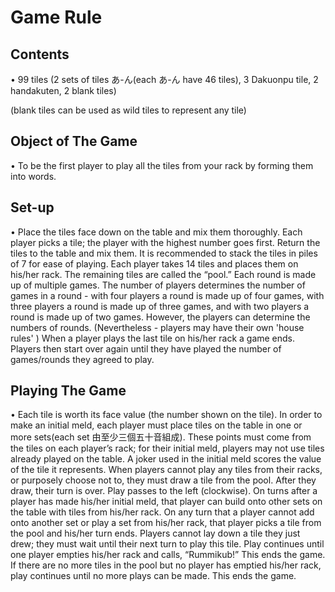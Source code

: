 # Game Rule

## Contents

• 99 tiles (2 sets of tiles あ-ん(each あ-ん have 46 tiles), 3 Dakuonpu tile, 2 handakuten, 2 blank tiles)

(blank tiles can be used as wild tiles to represent any tile)

## Object of The Game

• To be the first player to play all the tiles from your rack by forming them into words.

## Set-up

• Place the tiles face down on the table and mix them thoroughly. Each player picks a tile; the player with the highest number goes first. Return the tiles to the table and mix them. It is recommended to stack the tiles in piles of 7 for ease of playing. Each player takes 14 tiles and places them on his/her rack. The remaining tiles are called the “pool.” Each round is made up of multiple games. The number of players determines the number of games in a round - with four players a round is made up of four games, with three players a round is made up of three games, and with two players a round is made up of two games. However, the players can determine the numbers of rounds. (Nevertheless - players may have their own 'house rules' ) When a player plays the last tile on his/her rack a game ends. Players then start over again until they have played the number of games/rounds they agreed to play.

## Playing The Game

• Each tile is worth its face value (the number shown on the tile). In order to make an initial meld, each player must place tiles on the table in one or more sets(each set 由至少三個五十音組成). These points must come from the tiles on each player’s rack; for their initial meld, players may not use tiles already played on the table. A joker used in the initial meld scores the value of the tile it represents. When players cannot play any tiles from their racks, or purposely choose not to, they must draw a tile from the pool. After they draw, their turn is over. Play passes to the left (clockwise). On turns after a player has made his/her initial meld, that player can build onto other sets on the table with tiles from his/her rack. On any turn that a player cannot add onto another set or play a set from his/her rack, that player picks a tile from the pool and his/her turn ends. Players cannot lay down a tile they just drew; they must wait until their next turn to play this tile. Play continues until one player empties his/her rack and calls, “Rummikub!” This ends the game. If there are no more tiles in the pool but no player has emptied his/her rack, play continues until no more plays can be made. This ends the game.

